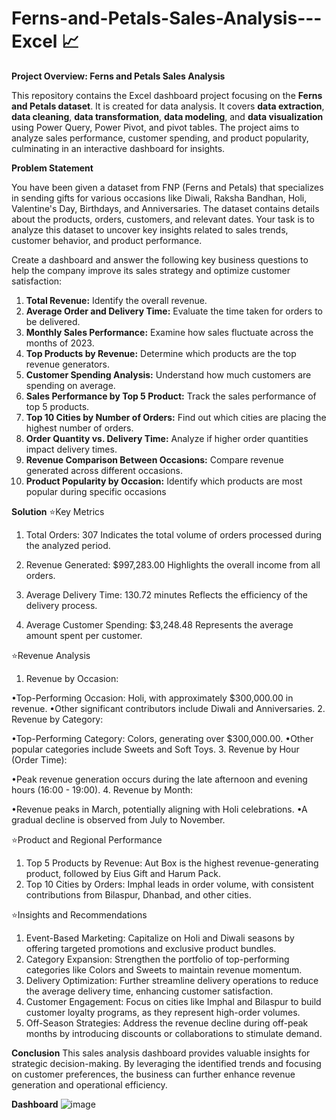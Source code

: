 # Ferns-and-Petals-Sales-Analysis---Excel 📈

**Project Overview: Ferns and Petals Sales Analysis**

This repository contains the Excel dashboard project focusing on the **Ferns and Petals dataset**. It is created for data analysis. It covers **data extraction**, **data cleaning**, **data transformation**, **data modeling**, and **data visualization** using Power Query, Power Pivot, and pivot tables. The project aims to analyze sales performance, customer spending, and product popularity, culminating in an interactive dashboard for insights.

**Problem Statement**

 You have been given a dataset from FNP (Ferns and Petals) that specializes in sending gifts for
 various occasions like Diwali, Raksha Bandhan, Holi, Valentine's Day, Birthdays, and
 Anniversaries. The dataset contains details about the products, orders, customers, and relevant
 dates. Your task is to analyze this dataset to uncover key insights related to sales trends,
 customer behavior, and product performance.
 
 Create a dashboard and answer the following key business questions to help the company
 improve its sales strategy and optimize customer satisfaction:
 
 1. **Total Revenue:** Identify the overall revenue.
 2. **Average Order and Delivery Time:** Evaluate the time taken for orders to be delivered.
 3. **Monthly Sales Performance:** Examine how sales fluctuate across the months of 2023.
 4. **Top Products by Revenue:** Determine which products are the top revenue generators.
 5. **Customer Spending Analysis:** Understand how much customers are spending on
 average.
 6. **Sales Performance by Top 5 Product:** Track the sales performance of top 5 products.
 7. **Top 10 Cities by Number of Orders:** Find out which cities are placing the highest
 number of orders.
 8. **Order Quantity vs. Delivery Time:** Analyze if higher order quantities impact delivery
 times.
 9. **Revenue Comparison Between Occasions:** Compare revenue generated across
 different occasions.
 10. **Product Popularity by Occasion:** Identify which products are most popular during
 specific occasions

**Solution**
⭐Key Metrics
1. Total Orders: 307
   Indicates the total volume of orders processed during the analyzed period.

2. Revenue Generated: $997,283.00
   Highlights the overall income from all orders.

3. Average Delivery Time: 130.72 minutes
   Reflects the efficiency of the delivery process.

4. Average Customer Spending: $3,248.48
   Represents the average amount spent per customer.

⭐Revenue Analysis
1. Revenue by Occasion:

 •Top-Performing Occasion: Holi, with approximately $300,000.00 in revenue.
 •Other significant contributors include Diwali and Anniversaries.
2. Revenue by Category:

 •Top-Performing Category: Colors, generating over $300,000.00.
 •Other popular categories include Sweets and Soft Toys.
3. Revenue by Hour (Order Time):

 •Peak revenue generation occurs during the late afternoon and evening hours (16:00 - 19:00).
4. Revenue by Month:

 •Revenue peaks in March, potentially aligning with Holi celebrations.
 •A gradual decline is observed from July to November.

⭐Product and Regional Performance
1. Top 5 Products by Revenue:
   Aut Box is the highest revenue-generating product, followed by Eius Gift and Harum Pack.
2. Top 10 Cities by Orders:
   Imphal leads in order volume, with consistent contributions from Bilaspur, Dhanbad, and other cities.

⭐Insights and Recommendations
1. Event-Based Marketing:
Capitalize on Holi and Diwali seasons by offering targeted promotions and exclusive product bundles.
2. Category Expansion:
Strengthen the portfolio of top-performing categories like Colors and Sweets to maintain revenue momentum.
3. Delivery Optimization:
Further streamline delivery operations to reduce the average delivery time, enhancing customer satisfaction.
4. Customer Engagement:
Focus on cities like Imphal and Bilaspur to build customer loyalty programs, as they represent high-order volumes.
5. Off-Season Strategies:
Address the revenue decline during off-peak months by introducing discounts or collaborations to stimulate demand.

**Conclusion**
This sales analysis dashboard provides valuable insights for strategic decision-making. By leveraging the identified trends and focusing on customer preferences, the business can further enhance revenue generation and operational efficiency.

**Dashboard** 
![image](https://github.com/user-attachments/assets/34f6c658-355c-4641-a248-1b7efc38a9df)

